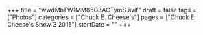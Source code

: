 +++
title = "wwdMbTW1MM85G3ACTymS.avif"
draft = false
tags = ["Photos"]
categories = ["Chuck E. Cheese's"]
pages = ["Chuck E. Cheese's Show 3 2015"]
startDate = ""
+++
